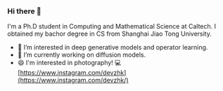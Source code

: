 ### Hi there 👋

I'm a Ph.D student in Computing and Mathematical Science at Caltech. I obtained my bachor degree in CS from Shanghai Jiao Tong University.  

- 🔭 I’m interested in deep generative models and operator learning.
- 🌱 I’m currently working on diffusion models. 
- 😄 I'm interested in photography! 💻[https://www.instagram.com/devzhk](https://www.instagram.com/devzhk/)

<!--
**devzhk/devzhk** is a ✨ _special_ ✨ repository because its `README.md` (this file) appears on your GitHub profile.

Here are some ideas to get you started:

- 💬 Ask me about ...
- 📫 How to reach me: hzzheng@caltech.edu
-  Pronouns: ...
- ⚡ Fun fact: ...
-->
